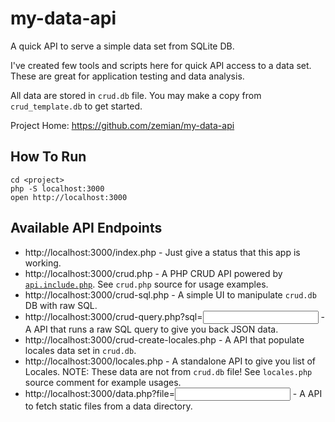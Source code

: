 # my-data-api

A quick API to serve a simple data set from SQLite DB.

I've created few tools and scripts here for quick API access to a data set. These are great for application testing and data analysis.

All data are stored in `crud.db` file. You may make a copy from `crud_template.db` to get started.

Project Home: https://github.com/zemian/my-data-api

## How To Run

```
cd <project>
php -S localhost:3000
open http://localhost:3000
```

## Available API Endpoints

* http://localhost:3000/index.php - Just give a status that this app is working.
* http://localhost:3000/crud.php - A PHP CRUD API powered by [`api.include.php`](https://github.com/mevdschee/php-crud-api). See `crud.php` source for usage examples.
* http://localhost:3000/crud-sql.php - A simple UI to manipulate `crud.db` DB with raw SQL.
* http://localhost:3000/crud-query.php?sql=<input> - A API that runs a raw SQL query to give you back JSON data.
* http://localhost:3000/crud-create-locales.php - A API that populate locales data set in `crud.db`.
* http://localhost:3000/locales.php - A standalone API to give you list of Locales. NOTE: These data are not from `crud.db` file! See `locales.php` source comment for example usages.
* http://localhost:3000/data.php?file=<input> - A API to fetch static files from a data directory.
